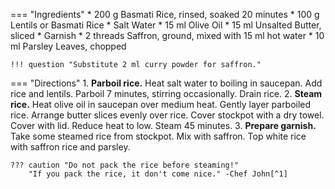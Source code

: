 === "Ingredients"
    * 200 g Basmati Rice, rinsed, soaked 20 minutes
    * 100 g Lentils or Basmati Rice
    * Salt Water
    * 15 ml Olive Oil
    * 15 ml Unsalted Butter, sliced
    * Garnish
        * 2 threads Saffron, ground, mixed with 15 ml hot water
        * 10 ml Parsley Leaves, chopped

    !!! question "Substitute 2 ml curry powder for saffron."

=== "Directions"
    1. **Parboil rice.** Heat salt water to boiling in saucepan. Add rice and lentils. Parboil 7 minutes, stirring occasionally. Drain rice.
    2. **Steam rice.** Heat olive oil in saucepan over medium heat. Gently layer parboiled rice. Arrange butter slices evenly over rice. Cover stockpot with a dry towel. Cover with lid. Reduce heat to low. Steam 45 minutes.
    3. **Prepare garnish.** Take some steamed rice from stockpot. Mix with saffron. Top white rice with saffron rice and parsley.

    ??? caution "Do not pack the rice before steaming!"
        "If you pack the rice, it don't come nice." -Chef John[^1]

[^1]:
    Mitzewich, John. ["Persian Rice – Sorry, Measuring Cups."](https://foodwishes.blogspot.com/2014/12/persian-rice-sorry-measuring-cups.html) *Food Wishes.* 3 January 2014.
